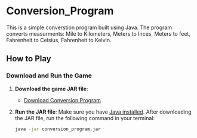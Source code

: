 # Conversion_Program



This is a simple converstion program built using Java. The program converts measurments: Mile to Kilometers, Meters to Inces, Meters to feet, Fahrenheit to Celsius, Fahrenheit to Kelvin. 


## How to Play

### Download and Run the Game

1. **Download the game JAR file**:
   - [Download Conversion Program](https://github.com/MatthewDelego/Conversion_Program/raw/main/Conversion_program.jar)

2. **Run the JAR file**:
   Make sure you have [Java installed](https://www.java.com/en/download/). After downloading the JAR file, run the following command in your terminal:
   
   ```bash
   java -jar conversion_program.jar
